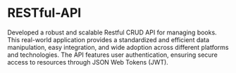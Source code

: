 # RESTful-API
Developed a robust and scalable Restful CRUD API for managing books. This real-world application provides a standardized and efficient data manipulation, easy integration, and wide adoption across different platforms and technologies. The API features user authentication, ensuring secure access to resources through JSON Web Tokens (JWT).
